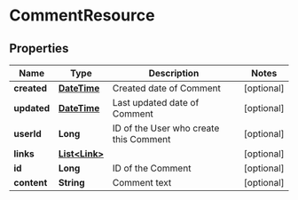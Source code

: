
# CommentResource

## Properties
Name | Type | Description | Notes
------------ | ------------- | ------------- | -------------
**created** | [**DateTime**](DateTime.md) | Created date of Comment |  [optional]
**updated** | [**DateTime**](DateTime.md) | Last updated date of Comment |  [optional]
**userId** | **Long** | ID of the User who create this Comment |  [optional]
**links** | [**List&lt;Link&gt;**](Link.md) |  |  [optional]
**id** | **Long** | ID of the Comment |  [optional]
**content** | **String** | Comment text |  [optional]




